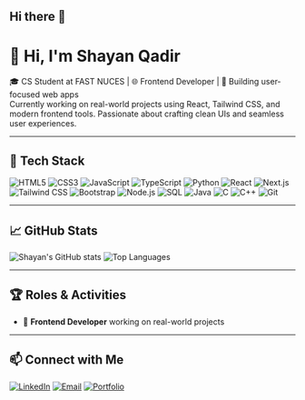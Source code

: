 ## Hi there 👋

# 👋 Hi, I'm Shayan Qadir

🎓 CS Student at FAST NUCES | 🌐 Frontend Developer | 🚀 Building user-focused web apps  
Currently working on real-world projects using React, Tailwind CSS, and modern frontend tools. Passionate about crafting clean UIs and seamless user experiences.

---

## 🚀 Tech Stack

![HTML5](https://img.shields.io/badge/-HTML5-E34F26?logo=html5&logoColor=white)
![CSS3](https://img.shields.io/badge/-CSS3-1572B6?logo=css3&logoColor=white)
![JavaScript](https://img.shields.io/badge/-JavaScript-F7DF1E?logo=javascript&logoColor=black)
![TypeScript](https://img.shields.io/badge/-TypeScript-3178C6?logo=typescript&logoColor=white)
![Python](https://img.shields.io/badge/-Python-3776AB?logo=python&logoColor=white)
![React](https://img.shields.io/badge/-React-61DAFB?logo=react&logoColor=black)
![Next.js](https://img.shields.io/badge/-Next.js-000000?logo=next.js&logoColor=white)
![Tailwind CSS](https://img.shields.io/badge/-TailwindCSS-38B2AC?logo=tailwind-css&logoColor=white)
![Bootstrap](https://img.shields.io/badge/-Bootstrap-7952B3?logo=bootstrap&logoColor=white)
![Node.js](https://img.shields.io/badge/-Node.js-339933?logo=node.js&logoColor=white)
![SQL](https://img.shields.io/badge/-SQL-4479A1?logo=mysql&logoColor=white)
![Java](https://img.shields.io/badge/-Java-007396?logo=java&logoColor=white)
![C](https://img.shields.io/badge/-C-00599C?logo=c&logoColor=white)
![C++](https://img.shields.io/badge/-C++-00599C?logo=c%2B%2B&logoColor=white)
![Git](https://img.shields.io/badge/-Git-F05032?logo=git&logoColor=white)


---

## 📈 GitHub Stats

![Shayan's GitHub stats](https://github-readme-stats.vercel.app/api?username=Shayan-Qadir&show_icons=true&theme=tokyonight)
![Top Languages](https://github-readme-stats.vercel.app/api/top-langs/?username=Shayan-Qadir&layout=compact&theme=tokyonight)

---

## 🏆 Roles & Activities

- 🎯 **Frontend Developer** working on real-world projects

---

## 📫 Connect with Me

[![LinkedIn](https://img.shields.io/badge/-LinkedIn-0077B5?logo=linkedin&logoColor=white)](www.linkedin.com/in/shayan-qadir-138645291)
[![Email](https://img.shields.io/badge/-Email-D14836?logo=gmail&logoColor=white)](mailto:shayanqadir@gmail.com)
[![Portfolio](https://img.shields.io/badge/-Portfolio-000?style=flat&logo=vercel&logoColor=white)](https://shayanqadir-portfolio.vercel.app.com)
